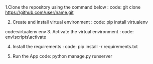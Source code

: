 1.Clone the repository using the command below :
code:
git clone https://github.com/user/name.git


2. Create and install virtual environment :
code:
pip install virtualenv

code:virtualenv env
3. Activate the virtual environment :
code:
env\scripts\activate

4. Install the requirements :
code:
pip install -r requirements.txt

5. Run the App
code:
python manage.py runserver


